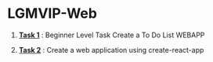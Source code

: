 # LGMVIP-Web

1. **[Task 1](#Task-1)** : Beginner Level Task Create a To Do List WEBAPP

2. **[Task 2](#Task-2)** : Create a web application using create-react-app
